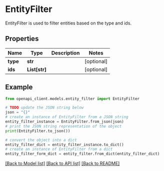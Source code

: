 # EntityFilter

EntityFilter is used to filter entities based on the type and ids.

## Properties

Name | Type | Description | Notes
------------ | ------------- | ------------- | -------------
**type** | **str** |  | [optional] 
**ids** | **List[str]** |  | [optional] 

## Example

```python
from openapi_client.models.entity_filter import EntityFilter

# TODO update the JSON string below
json = "{}"
# create an instance of EntityFilter from a JSON string
entity_filter_instance = EntityFilter.from_json(json)
# print the JSON string representation of the object
print(EntityFilter.to_json())

# convert the object into a dict
entity_filter_dict = entity_filter_instance.to_dict()
# create an instance of EntityFilter from a dict
entity_filter_form_dict = entity_filter.from_dict(entity_filter_dict)
```
[[Back to Model list]](../README.md#documentation-for-models) [[Back to API list]](../README.md#documentation-for-api-endpoints) [[Back to README]](../README.md)


